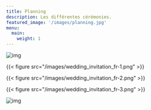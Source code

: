 ```yaml
---
title: Planning
description: Les différentes cérémonies.
featured_image: '/images/planning.jpg'
menu:
  main:
    weight: 1
---
```


![img](/images/ganesh.png#ganesh)


{{< figure src="/images/wedding_invitation_fr-1.png" >}}

{{< figure src="/images/wedding_invitation_fr-2.png" >}}

{{< figure src="/images/wedding_invitation_fr-3.png" >}}

![img](/images/flower.png#flower)
